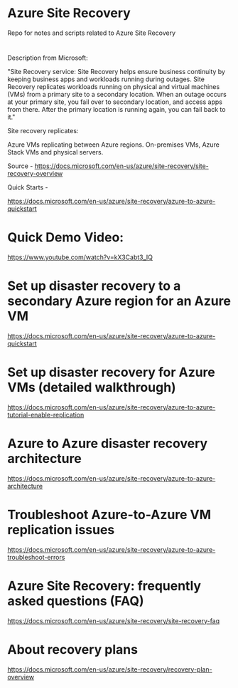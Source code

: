 # Azure Site Recovery

Repo for notes and scripts related to Azure Site Recovery
#
Description from Microsoft:

"Site Recovery service: Site Recovery helps ensure business continuity by keeping business apps and workloads running during outages. Site Recovery replicates workloads running on physical and virtual machines (VMs) from a primary site to a secondary location. When an outage occurs at your primary site, you fail over to secondary location, and access apps from there. After the primary location is running again, you can fail back to it."

Site recovery replicates:

Azure VMs replicating between Azure regions.
On-premises VMs, Azure Stack VMs and physical servers.

Source - https://docs.microsoft.com/en-us/azure/site-recovery/site-recovery-overview

Quick Starts -

https://docs.microsoft.com/en-us/azure/site-recovery/azure-to-azure-quickstart

# Quick Demo Video:

https://www.youtube.com/watch?v=kX3Cabt3_IQ

# Set up disaster recovery to a secondary Azure region for an Azure VM

https://docs.microsoft.com/en-us/azure/site-recovery/azure-to-azure-quickstart

# Set up disaster recovery for Azure VMs (detailed walkthrough)

https://docs.microsoft.com/en-us/azure/site-recovery/azure-to-azure-tutorial-enable-replication

# Azure to Azure disaster recovery architecture

https://docs.microsoft.com/en-us/azure/site-recovery/azure-to-azure-architecture

# Troubleshoot Azure-to-Azure VM replication issues

https://docs.microsoft.com/en-us/azure/site-recovery/azure-to-azure-troubleshoot-errors

# Azure Site Recovery: frequently asked questions (FAQ)

https://docs.microsoft.com/en-us/azure/site-recovery/site-recovery-faq


# About recovery plans

https://docs.microsoft.com/en-us/azure/site-recovery/recovery-plan-overview
